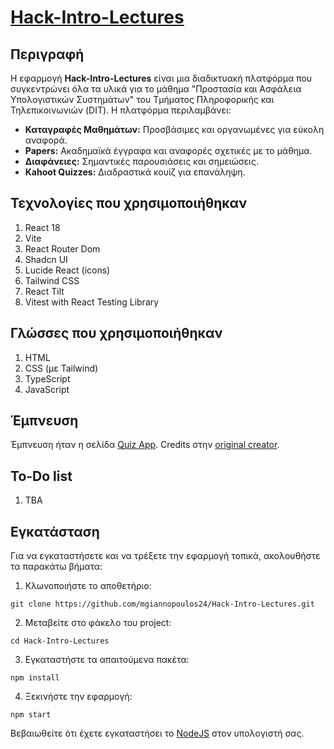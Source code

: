 # [Hack-Intro-Lectures](https://dazzling-rabanadas-a55211.netlify.app/)

## Περιγραφή 

Η εφαρμογή **Hack-Intro-Lectures** είναι μια διαδικτυακή πλατφόρμα που συγκεντρώνει όλα τα υλικά για το μάθημα "Προστασία και Ασφάλεια Υπολογιστικών Συστημάτων" του Τμήματος Πληροφορικής και Τηλεπικοινωνιών (DIT). Η πλατφόρμα περιλαμβάνει:

- **Καταγραφές Μαθημάτων:** Προσβάσιμες και οργανωμένες για εύκολη αναφορά.
- **Papers:** Ακαδημαϊκά έγγραφα και αναφορές σχετικές με το μάθημα.
- **Διαφάνειες:** Σημαντικές παρουσιάσεις και σημειώσεις.
- **Kahoot Quizzes:** Διαδραστικά κουίζ για επανάληψη.

## Τεχνολογίες που χρησιμοποιήθηκαν

1. React 18
2. Vite
3. React Router Dom
4. Shadcn UI
5. Lucide React (icons)
6. Tailwind CSS
7. React Tilt
8. Vitest with React Testing Library

## Γλώσσες που χρησιμοποιήθηκαν

1. HTML
2. CSS (με Tailwind)
3. TypeScript
4. JavaScript

## Έμπνευση

Έμπνευση ήταν η σελίδα [Quiz App](https://starlit-daffodil-2e4733.netlify.app/). Credits στην [original creator](https://github.com/matinanadali).

## To-Do list
1. TBA

## Εγκατάσταση 
Για να εγκαταστήσετε και να τρέξετε την εφαρμογή τοπικά, ακολουθήστε τα παρακάτω βήματα:
1. Κλωνοποιήστε το αποθετήριο:
```console
git clone https://github.com/mgiannopoulos24/Hack-Intro-Lectures.git
```
2. Μεταβείτε στο φάκελο του project:
```console
cd Hack-Intro-Lectures
```
3. Εγκαταστήστε τα απαιτούμενα πακέτα:
```console
npm install
```
4. Ξεκινήστε την εφαρμογή:
```console
npm start
```

Βεβαιωθείτε ότι έχετε εγκαταστήσει το [NodeJS](https://nodejs.org/en) στον υπολογιστή σας.

